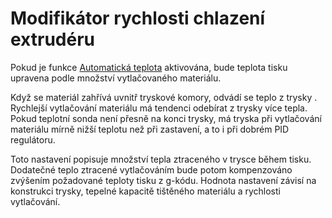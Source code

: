 Modifikátor rychlosti chlazení extrudéru
====
Pokud je funkce [Automatická teplota](../experimental/material_flow_dependent_temperature.md) aktivována, bude teplota tisku upravena podle množství vytlačovaného materiálu.

Když se materiál zahřívá uvnitř tryskové komory, odvádí se teplo z trysky . Rychlejší vytlačování materiálu má tendenci odebírat z trysky více tepla. Pokud teplotní sonda není přesně na konci trysky, má tryska při vytlačování materiálu mírně nižší teplotu než při zastavení, a to i při dobrém PID regulátoru.

Toto nastavení popisuje množství tepla ztraceného v trysce během tisku. Dodatečné teplo ztracené vytlačováním bude potom kompenzováno zvýšením požadované teploty tisku z g-kódu. Hodnota nastavení závisí na konstrukci trysky, tepelné kapacitě tištěného materiálu a rychlosti vytlačování.
